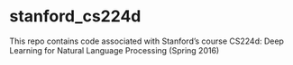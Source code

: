 # stanford_cs224d
This repo contains code associated with Stanford’s course CS224d: Deep Learning for Natural Language Processing (Spring 2016)
